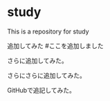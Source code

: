 # study
This is a repository for study

追加してみた #ここを追加しました

さらに追加してみた。

さらにさらに追加してみた。

GitHubで追記してみた。
